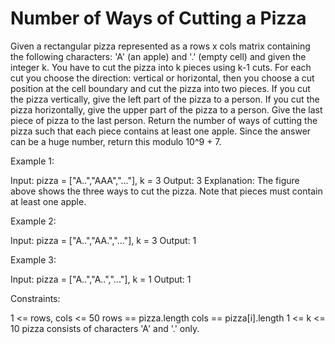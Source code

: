 # Number of Ways of Cutting a Pizza

Given a rectangular pizza represented as a rows x cols matrix containing the following characters: 'A' (an apple) and '.' (empty cell) and given the integer k. You have to cut the pizza into k pieces using k-1 cuts.
For each cut you choose the direction: vertical or horizontal, then you choose a cut position at the cell boundary and cut the pizza into two pieces. If you cut the pizza vertically, give the left part of the pizza to a person. If you cut the pizza horizontally, give the upper part of the pizza to a person. Give the last piece of pizza to the last person.
Return the number of ways of cutting the pizza such that each piece contains at least one apple. Since the answer can be a huge number, return this modulo 10^9 + 7.

Example 1:

Input: pizza = ["A..","AAA","..."], k = 3
Output: 3
Explanation: The figure above shows the three ways to cut the pizza. Note that pieces must contain at least one apple.

Example 2:

Input: pizza = ["A..","AA.","..."], k = 3
Output: 1

Example 3:

Input: pizza = ["A..","A..","..."], k = 1
Output: 1

Constraints:

1 <= rows, cols <= 50
rows == pizza.length
cols == pizza[i].length
1 <= k <= 10
pizza consists of characters 'A' and '.' only.
